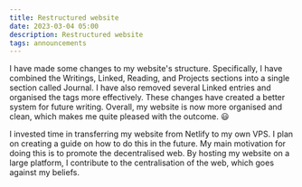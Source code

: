 ```yaml
---
title: Restructured website
date: 2023-03-04 05:00
description: Restructured website
tags: announcements
---
```


I have made some changes to my website's structure. Specifically, I have combined the Writings, Linked, Reading, and Projects sections into a single section called Journal. I have also removed several Linked entries and organised the tags more effectively. These changes have created a better system for future writing. Overall, my website is now more organised and clean, which makes me quite pleased with the outcome. 😃

I invested time in transferring my website from Netlify to my own VPS. I plan on creating a guide on how to do this in the future. My main motivation for doing this is to promote the decentralised web. By hosting my website on a large platform, I contribute to the centralisation of the web, which goes against my beliefs.
